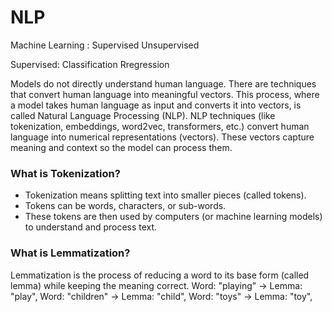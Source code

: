 # NLP
Machine Learning : 
  Supervised
  Unsupervised

  Supervised:
    Classification
    Rregression

Models do not directly understand human language. There are techniques that convert human language into meaningful vectors. This process, where a model takes human language as input and converts it into vectors, is called Natural Language Processing (NLP).
NLP techniques (like tokenization, embeddings, word2vec, transformers, etc.) convert human language into numerical representations (vectors).
These vectors capture meaning and context so the model can process them.

<h3>What is Tokenization?</h3>
<ul>
  <li>Tokenization means splitting text into smaller pieces (called tokens).</li>
  <li>Tokens can be words, characters, or sub-words.</li>
  <li>These tokens are then used by computers (or machine learning models) to understand and process text.</li>
</ul>


<h3>What is Lemmatization?</h3>
Lemmatization is the process of reducing a word to its base form (called lemma) while keeping the meaning correct.
Word: "playing" → Lemma: "play",
Word: "children" → Lemma: "child",
Word: "toys" → Lemma: "toy",




